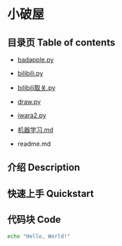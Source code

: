 # 小破屋

## 目录页 Table of contents

- [badapple.py](badapple.py)

- [bilibili.py](bilibili.py)

- [bilibili取关.py](bilibili取关.py)

- [draw.py](draw.py)

- [iwara2.py](iwara2.py)

- [机器学习.md](机器学习.md)

- readme.md


## 介绍 Description




## 快速上手 Quickstart




## 代码块 Code
```bash
echo "Hello, World!"